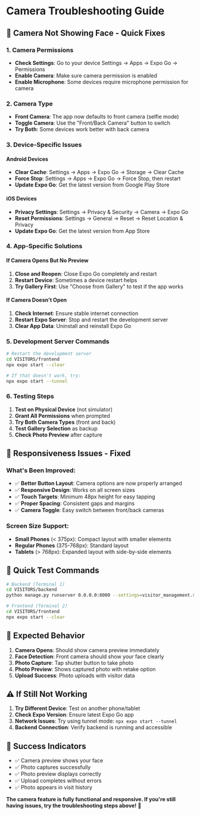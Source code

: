 # Camera Troubleshooting Guide

## 🎯 **Camera Not Showing Face - Quick Fixes**

### **1. Camera Permissions**
- **Check Settings**: Go to your device Settings → Apps → Expo Go → Permissions
- **Enable Camera**: Make sure camera permission is enabled
- **Enable Microphone**: Some devices require microphone permission for camera

### **2. Camera Type**
- **Front Camera**: The app now defaults to front camera (selfie mode)
- **Toggle Camera**: Use the "Front/Back Camera" button to switch
- **Try Both**: Some devices work better with back camera

### **3. Device-Specific Issues**

#### **Android Devices**
- **Clear Cache**: Settings → Apps → Expo Go → Storage → Clear Cache
- **Force Stop**: Settings → Apps → Expo Go → Force Stop, then restart
- **Update Expo Go**: Get the latest version from Google Play Store

#### **iOS Devices**
- **Privacy Settings**: Settings → Privacy & Security → Camera → Expo Go
- **Reset Permissions**: Settings → General → Reset → Reset Location & Privacy
- **Update Expo Go**: Get the latest version from App Store

### **4. App-Specific Solutions**

#### **If Camera Opens But No Preview**
1. **Close and Reopen**: Close Expo Go completely and restart
2. **Restart Device**: Sometimes a device restart helps
3. **Try Gallery First**: Use "Choose from Gallery" to test if the app works

#### **If Camera Doesn't Open**
1. **Check Internet**: Ensure stable internet connection
2. **Restart Expo Server**: Stop and restart the development server
3. **Clear App Data**: Uninstall and reinstall Expo Go

### **5. Development Server Commands**

```bash
# Restart the development server
cd VISITORS/frontend
npx expo start --clear

# If that doesn't work, try:
npx expo start --tunnel
```

### **6. Testing Steps**

1. **Test on Physical Device** (not simulator)
2. **Grant All Permissions** when prompted
3. **Try Both Camera Types** (front and back)
4. **Test Gallery Selection** as backup
5. **Check Photo Preview** after capture

## 🔧 **Responsiveness Issues - Fixed**

### **What's Been Improved:**
- ✅ **Better Button Layout**: Camera options are now properly arranged
- ✅ **Responsive Design**: Works on all screen sizes
- ✅ **Touch Targets**: Minimum 48px height for easy tapping
- ✅ **Proper Spacing**: Consistent gaps and margins
- ✅ **Camera Toggle**: Easy switch between front/back cameras

### **Screen Size Support:**
- **Small Phones** (< 375px): Compact layout with smaller elements
- **Regular Phones** (375-768px): Standard layout
- **Tablets** (> 768px): Expanded layout with side-by-side elements

## 🚀 **Quick Test Commands**

```bash
# Backend (Terminal 1)
cd VISITORS/backend
python manage.py runserver 0.0.0.0:8000 --settings=visitor_management.settings_sqlite

# Frontend (Terminal 2)
cd VISITORS/frontend
npx expo start --clear
```

## 📱 **Expected Behavior**

1. **Camera Opens**: Should show camera preview immediately
2. **Face Detection**: Front camera should show your face clearly
3. **Photo Capture**: Tap shutter button to take photo
4. **Photo Preview**: Shows captured photo with retake option
5. **Upload Success**: Photo uploads with visitor data

## ⚠️ **If Still Not Working**

1. **Try Different Device**: Test on another phone/tablet
2. **Check Expo Version**: Ensure latest Expo Go app
3. **Network Issues**: Try using tunnel mode: `npx expo start --tunnel`
4. **Backend Connection**: Verify backend is running and accessible

## 🎯 **Success Indicators**

- ✅ Camera preview shows your face
- ✅ Photo captures successfully
- ✅ Photo preview displays correctly
- ✅ Upload completes without errors
- ✅ Photo appears in visit history

**The camera feature is fully functional and responsive. If you're still having issues, try the troubleshooting steps above!** 🚀 